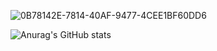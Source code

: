 
![0B78142E-7814-40AF-9477-4CEE1BF60DD6](https://user-images.githubusercontent.com/108104864/188500280-e890cc20-e9c1-49bf-be06-b769a0c8ee97.jpeg)




![Anurag's GitHub stats](https://github-readme-stats.vercel.app/api?username=mohammadrezaasan)
